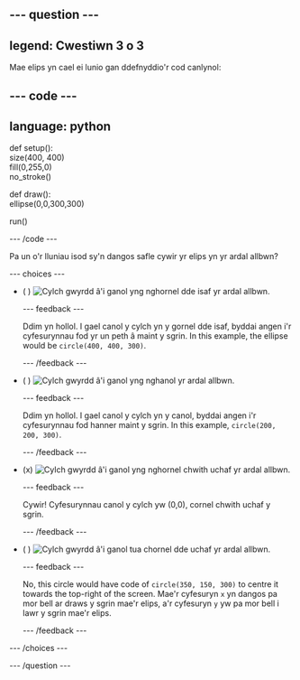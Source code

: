 
--- question ---
---
legend: Cwestiwn 3 o 3
---

Mae elips yn cael ei lunio gan ddefnyddio'r cod canlynol:

--- code ---
---
language: python
---

def setup():   
size(400, 400)   
fill(0,255,0)   
no_stroke()

def draw():   
ellipse(0,0,300,300)

run()

--- /code ---

Pa un o'r lluniau isod sy'n dangos safle cywir yr elips yn yr ardal allbwn?

--- choices ---

- ( ) ![Cylch gwyrdd â'i ganol yng nghornel dde isaf yr ardal allbwn.](images/bottom-right.png)

  --- feedback ---

  Ddim yn hollol. I gael canol y cylch yn y gornel dde isaf, byddai angen i'r cyfesurynnau fod yr un peth â maint y sgrin. In this example, the ellipse would be `circle(400, 400, 300)`.

  --- /feedback ---

- ( ) ![Cylch gwyrdd â'i ganol yng nghanol yr ardal allbwn.](images/centre.png)

  --- feedback ---

  Ddim yn hollol. I gael canol y cylch yn y canol, byddai angen i'r cyfesurynnau fod hanner maint y sgrin. In this example, `circle(200, 200, 300)`.

  --- /feedback ---

- (x) ![Cylch gwyrdd â'i ganol yng nghornel chwith uchaf yr ardal allbwn.](images/top-left.png)

  --- feedback ---

  Cywir! Cyfesurynnau canol y cylch yw (0,0), cornel chwith uchaf y sgrin.

  --- /feedback ---

- ( ) ![Cylch gwyrdd â'i ganol tua chornel dde uchaf yr ardal allbwn.](images/random-side.png)

  --- feedback ---

  No, this circle would have code of `circle(350, 150, 300)` to centre it towards the top-right of the screen. Mae'r cyfesuryn `x` yn dangos pa mor bell ar draws y sgrin mae'r elips, a'r cyfesuryn `y` yw pa mor bell i lawr y sgrin mae'r elips.

  --- /feedback ---

--- /choices ---

--- /question ---
